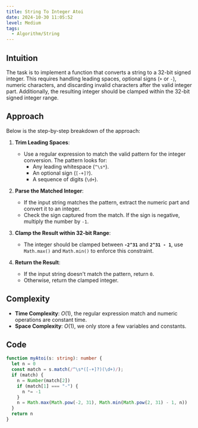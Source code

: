 ```yaml
---
title: String To Integer Atoi
date: 2024-10-30 11:05:52
level: Medium
tags:  
  - Algorithm/String
---
```


## Intuition

The task is to implement a function that converts a string to a 32-bit signed integer. This requires handling leading spaces, optional signs (`+` or `-`), numeric characters, and discarding invalid characters after the valid integer part. Additionally, the resulting integer should be clamped within the 32-bit signed integer range.

## Approach

Below is the step-by-step breakdown of the approach:

1. **Trim Leading Spaces**:
	- Use a regular expression to match the valid pattern for the integer conversion. The pattern looks for:
		- Any leading whitespace (`^\s*`).
		- An optional sign (`[-+]?`).
		- A sequence of digits (`\d+`).

2. **Parse the Matched Integer**:
	- If the input string matches the pattern, extract the numeric part and convert it to an integer.
	- Check the sign captured from the match. If the sign is negative, multiply the number by `-1`.

3. **Clamp the Result within 32-bit Range**:
	- The integer should be clamped between **`-2^31`** and **`2^31 - 1`**, use `Math.max()` and `Math.min()` to enforce this constraint.

4. **Return the Result**:
	- If the input string doesn't match the pattern, return `0`.
	- Otherwise, return the clamped integer.

## Complexity

- **Time Complexity**: $O(1)$, the regular expression match and numeric operations are constant time.
- **Space Complexity**: $O(1)$, we only store a few variables and constants.

## Code

```typescript
function myAtoi(s: string): number {
  let n = 0
  const match = s.match(/^\s*([-+]?)(\d+)/);
  if (match) {
    n = Number(match[2])
    if (match[1] === "-") {
      n *= -1
    }
    n = Math.max(Math.pow(-2, 31), Math.min(Math.pow(2, 31) - 1, n))
  }
  return n
}
```

